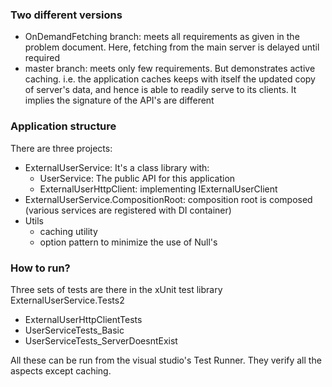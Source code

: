 ### Two different versions
- OnDemandFetching branch: meets all requirements as given in the problem document. Here, fetching from the main server is delayed until required
- master branch: meets only few requirements. But demonstrates active caching. i.e. the application caches keeps with itself the updated copy of server's data, and hence is able to readily serve to its clients. It implies the signature of the API's are different

### Application structure

There are three projects:
- ExternalUserService: It's a class library with: 
    - UserService: The public API for this application
    - ExternalUserHttpClient: implementing IExternalUserClient
- ExternalUserService.CompositionRoot: composition root is composed (various services are registered with DI container)
- Utils
    - caching utility
    - option pattern to minimize the use of Null's

### How to run?

Three sets of tests are there in the xUnit test library ExternalUserService.Tests2
- ExternalUserHttpClientTests
- UserServiceTests_Basic
- UserServiceTests_ServerDoesntExist

All these can be run from the visual studio's Test Runner. They verify all the aspects except caching.